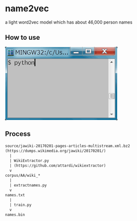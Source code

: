 # name2vec

a light word2vec model which has about 46,000 person names

## How to use

![console.gif](console.gif "console.gif")

## Process

    source/jawiki-20170201-pages-articles-multistream.xml.bz2
    (https://dumps.wikimedia.org/jawiki/20170201/)
      |
      | WikiExtractor.py
      | (https://github.com/attardi/wikiextractor)
      v
    corpus/AA/wiki_*
      |
      | extractnames.py
      v
    names.txt
      |
      | train.py
      v
    names.bin
